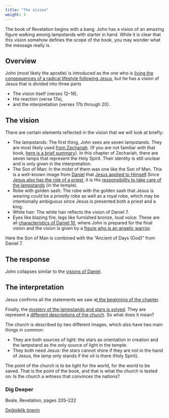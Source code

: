 ```yaml
---
title: "The vision"
weight: 3
---
```



The book of Revelation begins with a bang. John has a vision of an amazing figure walking among lampstands with starter in hand. While it is clear that this vision somehow defines the scope of the book, you may wonder what the message really is.


## Overview

<a name="3876"></a>
John (most likely the apostle) is introduced as the one who is [living the consequences of a radical lifestyle following Jesus](https://www.bibleserver.com/NIV/Revelation1%3A9), but he has a vision of Jesus that is divided into three parts

- The vision itself (verses 12–16),
- His reaction (verse 17a),
- and the interpretation (verses 17b through 20).



## The vision

<a name="7487"></a>
There are certain elements reflected in the vision that we will look at briefly:

- The lampstands: The first thing, John sees are seven lampstands. They are most likely used [from Zechariah](https://www.bibleserver.com/NIV/Zechariah4%3A2-10). (If you are not familiar with that book, [here is a brief summary](https://www.youtube.com/watch?v=_106IfO6Kc0)). In this chapter of Zechariah, there are seven lamps that represent the Holy Spirit. Their identity is still unclear and is only given in the interpretation.
- The Son of Man: In the midst of them was one like the Son of Man. This is a well-known image from [Daniel](https://www.bibleserver.com/NIV/Daniel7%3A13) that [Jesus applied to Himself](https://www.bibleserver.com/search/NIV/son%20of%20man).Since [Jesus also has the role of a priest](https://www.bibleserver.com/NIV/Hebrews7%3A11-28), it is His [responsibility to take care of the lampstands](https://www.bibleserver.com/NIV/Exodus30%3A7) (in the temple).
- Robe with golden sash: The robe with the golden sash that Jesus is wearing could be a priestly robe as well as a royal robe, which may be intentionally ambiguous since Jesus is presented both a priest and a king.
- White hair: The white hair reflects the vision of Daniel 7.
- Eyes like blazing fire, legs like furnished bronze, loud voice: These are all [characteristics of Daniel 10](https://www.bibleserver.com/NIV/Daniel10%3A7), where John is prepared for the final vision and the vision is given by a [figure who is an angelic warrior](https://www.bibleserver.com/NIV/Daniel10%3A20).


Here the Son of Man is combined with the “Ancient of Days (God)” from Daniel 7.


## The response

<a name="8d12"></a>
John collapses similar to the [visions of Daniel](https://www.bibleserver.com/NIV/Daniel10%3A8-19).


## The interpretation

<a name="b723"></a>
Jesus confirms all the statements we saw a[t the beginning of the chapter](https://www.bibleserver.com/NIV/Revelation1%3A5).

Finally, the [mystery of the lampstands and stars is solved](https://www.bibleserver.com/NIV/Revelation1%3A20). They are represent a [different descriptions of the church](../../../../content/letters/expl/the-angel-of-the-churches). So what does it mean?

The church is described by two different images, which also have two main things in common:

- They are both sources of light: the stars as orientation in creation and the lampstand as the only source of light in the temple.
- They both need Jesus: the stars cannot shine if they are not in the hand of Jesus, the lamp only stands if the oil is there (Holy Spirit).


The point of the church is to be light for the world, for the world to be saved. That is the point of the book, and that is what the church is tested on: Is the church a witness that convinces the nations?


### Dig Deeper

<a name="afaf"></a>
Beale, Revelation, pages 205–222






[Değişiklik önerin](https://github.com/revelation-today/revelation-today/blob/main/exampleSite/content/docs/content/letters/expl/the-vision.md)
